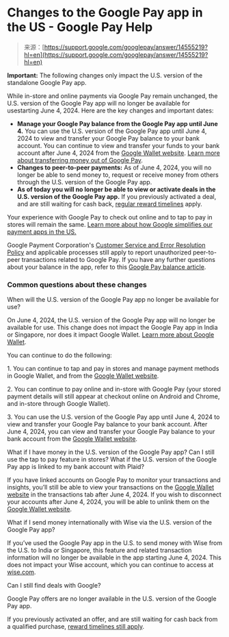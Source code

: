 <!--yml
category: 未分类
date: 2024-05-27 15:04:36
-->

# Changes to the Google Pay app in the US - Google Pay Help

> 来源：[https://support.google.com/googlepay/answer/14555219?hl=en](https://support.google.com/googlepay/answer/14555219?hl=en)

**Important:** The following changes only impact the U.S. version of the standalone Google Pay app.

While in-store and online payments via Google Pay remain unchanged, the U.S. version of the Google Pay app will no longer be available for usestarting June 4, 2024\. Here are the key changes and important dates:

*   **Manage your Google Pay balance from the Google Pay app until June 4.** You can use the U.S. version of the Google Pay app until June 4, 2024 to view and transfer your Google Pay balance to your bank account. You can continue to view and transfer your funds to your bank account after June 4, 2024 from the [Google Wallet website](http://wallet.google.com/wallet?p=home&utm_source=gpay-hc&utm_medium=website&utm_id=14555219). [Learn more about transferring money out of Google Pay](/googlepay/answer/10197214).
*   **Changes to peer-to-peer payments:** As of June 4, 2024, you will no longer be able to send money to, request or receive money from others through the U.S. version of the Google Pay app.
*   **As of today you will no longer be able to view or activate deals in the U.S. version of the Google Pay app.** If you previously activated a deal, and are still waiting for cash back, [regular reward timelines](/googlepay/answer/10852671?sjid=4992091311075268743-NA#find-cashback&zippy=%2Creward-timelines-where-to-find-cash-back) apply.

Your experience with Google Pay to check out online and to tap to pay in stores will remain the same. [Learn more about how Google simplifies our payment apps in the US.](https://blog.google/products/google-pay/payment-apps-update/)

Google Payment Corporation's [Customer Service and Error Resolution Policy](https://support.google.com/googlepay/answer/7160765?hl=en) and applicable processes still apply to report unauthorized peer-to-peer transactions related to Google Pay. If you have any further questions about your balance in the app, refer to this [Google Pay balance article](/googlepay/answer/10197112).

### Common questions about these changes

When will the U.S. version of the Google Pay app no longer be available for use?

On June 4, 2024, the U.S. version of the Google Pay app will no longer be available for use. This change does not impact the Google Pay app in India or Singapore, nor does it impact Google Wallet. [Learn more about Google Wallet](/wallet/answer/11951709#about_google_wallet).

You can continue to do the following:

1\. You can continue to tap and pay in stores and manage payment methods in Google Wallet, and from the [Google Wallet website](http://wallet.google.com/wallet?p=home&utm_source=gpay-hc&utm_medium=website&utm_id=14555219).

2\. You can continue to pay online and in-store with Google Pay (your stored payment details will still appear at checkout online on Android and Chrome, and in-store through Google Wallet).

3\. You can use the U.S. version of the Google Pay app until June 4, 2024 to view and transfer your Google Pay balance to your bank account. After June 4, 2024, you can view and transfer your Google Pay balance to your bank account from the [Google Wallet website](http://wallet.google.com/wallet?p=home&utm_source=gpay-hc&utm_medium=website&utm_id=14555219).

What if I have money in the U.S. version of the Google Pay app? Can I still use the tap to pay feature in stores? What if the U.S. version of the Google Pay app is linked to my bank account with Plaid?

If you have linked accounts on Google Pay to monitor your transactions and insights, you’ll still be able to view your transactions on the [Google Wallet website](https://wallet.google.com/wallet?p=home&utm_source=gpay-hc&utm_medium=website&utm_id=14555219) in the transactions tab after June 4, 2024\. If you wish to disconnect your accounts after June 4, 2024, you will be able to unlink them on the [Google Wallet website](https://wallet.google.com/wallet?p=home&utm_source=gpay-hc&utm_medium=website&utm_id=14555219).

What if I send money internationally with Wise via the U.S. version of the Google Pay app?

If you’ve used the Google Pay app in the U.S. to send money with Wise from the U.S. to India or Singapore, this feature and related transaction information will no longer be available in the app starting June 4, 2024\. This does not impact your Wise account, which you can continue to access at [wise.com](http://wise.com).

Can I still find deals with Google?

Google Pay offers are no longer available in the U.S. version of the Google Pay app.

If you previously activated an offer, and are still waiting for cash back from a qualified purchase, [reward timelines still apply](/googlepay/answer/10852671?sjid=4992091311075268743-NA#find-cashback&zippy=%2Creward-timelines-where-to-find-cash-back).